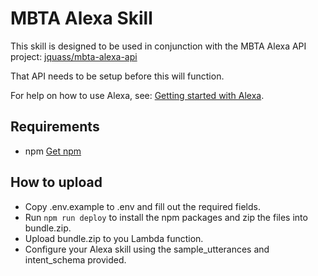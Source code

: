# MBTA Alexa Skill
This skill is designed to be used in conjunction with the MBTA Alexa API project: [jquass/mbta-alexa-api](https://github.com/jquass/mbta-alexa-api)

That API needs to be setup before this will function.

For help on how to use Alexa, see: [Getting started with Alexa](https://developer.amazon.com/public/solutions/alexa/alexa-skills-kit/getting-started-guide).

## Requirements
- npm [Get npm](https://www.npmjs.com/get-npm)

## How to upload
- Copy .env.example to .env and fill out the required fields.
- Run `npm run deploy` to install the npm packages and zip the files into bundle.zip.
- Upload bundle.zip to you Lambda function.
- Configure your Alexa skill using the sample_utterances and intent_schema provided.
